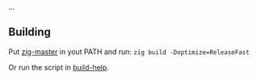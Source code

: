 
...

## Building

Put [zig-master](https://ziglang.org/download/) in yout PATH and run: ``zig build -Doptimize=ReleaseFast``

Or run the script in [build-help](/build-help).
